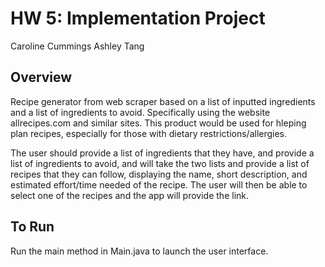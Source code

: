 # HW 5: Implementation Project
Caroline Cummings 
Ashley Tang

## Overview
Recipe generator from web scraper based on a list of inputted ingredients and a list of ingredients to avoid. Specifically using the website allrecipes.com and similar sites. This product would be used for hleping plan recipes, especially for those with dietary restrictions/allergies.

The user should provide a list of ingredients that they have, and provide a list of ingredients to avoid, and will take the two lists and provide a list of recipes that they can follow, displaying the name, short description, and estimated effort/time needed of the recipe. The user will then be able to select one of the recipes and the app will provide the link. 

## To Run

Run the main method in Main.java to launch the user interface.
